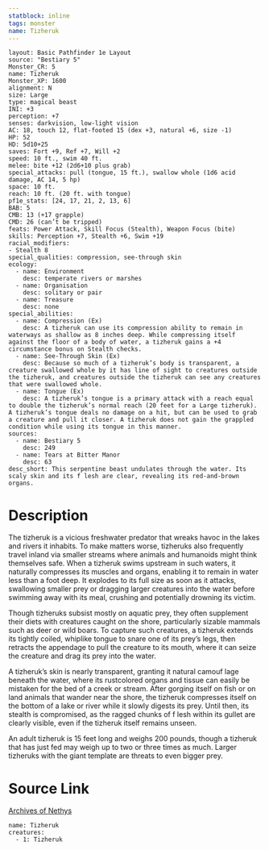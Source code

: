 ```yaml
---
statblock: inline
tags: monster
name: Tizheruk
---
```

```statblock
layout: Basic Pathfinder 1e Layout
source: "Bestiary 5"
Monster_CR: 5
name: Tizheruk
Monster_XP: 1600
alignment: N
size: Large
type: magical beast
INI: +3
perception: +7
senses: darkvision, low-light vision
AC: 18, touch 12, flat-footed 15 (dex +3, natural +6, size -1)
HP: 52
HD: 5d10+25
saves: Fort +9, Ref +7, Will +2
speed: 10 ft., swim 40 ft.
melee: bite +12 (2d6+10 plus grab)
special_attacks: pull (tongue, 15 ft.), swallow whole (1d6 acid damage, AC 14, 5 hp)
space: 10 ft.
reach: 10 ft. (20 ft. with tongue)
pf1e_stats: [24, 17, 21, 2, 13, 6]
BAB: 5
CMB: 13 (+17 grapple)
CMD: 26 (can’t be tripped)
feats: Power Attack, Skill Focus (Stealth), Weapon Focus (bite)
skills: Perception +7, Stealth +6, Swim +19
racial_modifiers:
- Stealth 8
special_qualities: compression, see-through skin
ecology:
  - name: Environment
    desc: temperate rivers or marshes
  - name: Organisation
    desc: solitary or pair
  - name: Treasure
    desc: none
special_abilities:
  - name: Compression (Ex)
    desc: A tizheruk can use its compression ability to remain in waterways as shallow as 8 inches deep. While compressing itself against the floor of a body of water, a tizheruk gains a +4 circumstance bonus on Stealth checks.
  - name: See-Through Skin (Ex)
    desc: Because so much of a tizheruk’s body is transparent, a creature swallowed whole by it has line of sight to creatures outside the tizheruk, and creatures outside the tizheruk can see any creatures that were swallowed whole.
  - name: Tongue (Ex)
    desc: A tizheruk’s tongue is a primary attack with a reach equal to double the tizheruk’s normal reach (20 feet for a Large tizheruk). A tizheruk’s tongue deals no damage on a hit, but can be used to grab a creature and pull it closer. A tizheruk does not gain the grappled condition while using its tongue in this manner.
sources:
  - name: Bestiary 5
    desc: 249
  - name: Tears at Bitter Manor
    desc: 63
desc_short: This serpentine beast undulates through the water. Its scaly skin and its f lesh are clear, revealing its red-and-brown organs.
```
# Description
The tizheruk is a vicious freshwater predator that wreaks havoc in the lakes and rivers it inhabits. To make matters worse, tizheruks also frequently travel inland via smaller streams where animals and humanoids might think themselves safe. When a tizheruk swims upstream in such waters, it naturally compresses its muscles and organs, enabling it to remain in water less than a foot deep. It explodes to its full size as soon as it attacks, swallowing smaller prey or dragging larger creatures into the water before swimming away with its meal, crushing and potentially drowning its victim.

 Though tizheruks subsist mostly on aquatic prey, they often supplement their diets with creatures caught on the shore, particularly sizable mammals such as deer or wild boars. To capture such creatures, a tizheruk extends its tightly coiled, whiplike tongue to snare one of its prey’s legs, then retracts the appendage to pull the creature to its mouth, where it can seize the creature and drag its prey into the water.

 A tizheruk’s skin is nearly transparent, granting it natural camouf lage beneath the water, where its rustcolored organs and tissue can easily be mistaken for the bed of a creek or stream. After gorging itself on fish or on land animals that wander near the shore, the tizheruk compresses itself on the bottom of a lake or river while it slowly digests its prey. Until then, its stealth is compromised, as the ragged chunks of f lesh within its gullet are clearly visible, even if the tizheruk itself remains unseen.

 An adult tizheruk is 15 feet long and weighs 200 pounds, though a tizheruk that has just fed may weigh up to two or three times as much. Larger tizheruks with the giant template are threats to even bigger prey.
# Source Link
[Archives of Nethys](https://aonprd.com/MonsterDisplay.aspx?ItemName=Tizheruk)
```encounter-table
name: Tizheruk
creatures:
  - 1: Tizheruk
```

